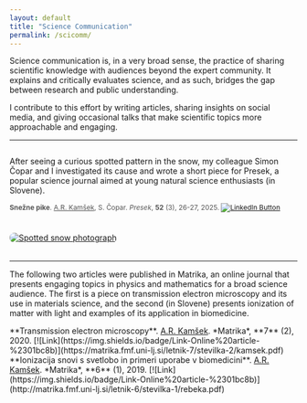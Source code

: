 ```yaml
---
layout: default
title: "Science Communication"
permalink: /scicomm/
---
```


Science communication is, in a very broad sense, the practice of sharing scientific knowledge with audiences beyond the expert community. It explains and critically evaluates science, and as such, bridges the gap between research and public understanding. 

I contribute to this effort by writing articles, sharing insights on social media, and giving occasional talks that make scientific topics more approachable and engaging.

---

<div style="display: flex; flex-wrap: wrap; gap: 1.5rem; align-items: center; margin-bottom: 2rem;">
  <!-- Left column -->
  <div style="flex: 1; min-width: 280px;">
    <p>After seeing a curious spotted pattern in the snow, my colleague Simon Čopar and I investigated its cause and wrote a short piece for Presek, a popular science journal aimed at young natural science enthusiasts (in Slovene). </p>
    <p style="font-size: 0.85em; color: #555;">
      <b>Snežne pike</b>. <u>A.R. Kamšek</u>, S. Čopar. <i>Presek</i>, <b>52</b> (3), 26-27, 2025. 
      <a href="https://www.linkedin.com/feed/update/urn:li:activity:7307710277716774913/">
        <img src="https://img.shields.io/badge/View%20Post-LinkedIn-blue?logo=linkedin" alt="LinkedIn Button">
      </a>
    </p>
  </div>

  <!-- Right column -->
  <div style="flex: 1; min-width: 280px;">
    <a href="https://www.linkedin.com/feed/update/urn:li:activity:7307710277716774913">
      <img src="/assets/img/fotografija-pike-landscape.jpg" alt="Spotted snow photograph" style="max-width: 100%; border-radius: 8px;">
    </a>
  </div>
</div>

---

The following two articles were published in Matrika, an online journal that presents engaging topics in physics and mathematics for a broad science audience. The first is a piece on transmission electron microscopy and its use in materials science, and the second (in Slovene) presents ionization of matter with light and examples of its application in biomedicine.

<span class="reference">
**Transmission electron microscopy**. 
<u>A.R. Kamšek</u>. *Matrika*, **7** (2), 2020.
  [![Link](https://img.shields.io/badge/Link-Online%20article-%2301bc8b)](https://matrika.fmf.uni-lj.si/letnik-7/stevilka-2/kamsek.pdf)
</span>

<span class="reference">
**Ionizacija snovi s svetlobo in primeri uporabe v biomedicini**. 
<u>A.R. Kamšek</u>. *Matrika*, **6** (1), 2019.
  [![Link](https://img.shields.io/badge/Link-Online%20article-%2301bc8b)](http://matrika.fmf.uni-lj.si/letnik-6/stevilka-1/rebeka.pdf)
</span>

